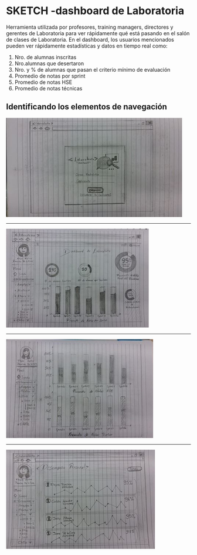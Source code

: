# SKETCH -dashboard de Laboratoria

Herramienta utilizada por profesores, training managers, directores y gerentes de Laboratoria para ver rápidamente qué está pasando en el salón de clases de Laboratoria. En el dashboard, los usuarios mencionados pueden ver rápidamente estadísticas y datos en tiempo real como:

1. Nro. de alumnas inscritas
2. Nro.alumnas que desertaron
3. Nro. y % de alumnas que pasan el criterio mínimo de evaluación
4. Promedio de notas por sprint
5. Promedio de notas HSE
6. Promedio de notas técnicas

## Identificando los elementos de navegación

![Freelancer Website](assets/img/1.jpg)
***
![Freelancer Website](assets/img/2.jpg)
***
![Freelancer Website](assets/img/3.jpg)
***
![Freelancer Website](assets/img/4.jpg)

